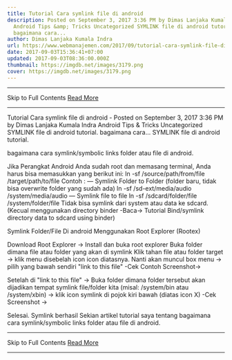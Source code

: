 ```yaml
---
title: Tutorial Cara symlink file di android
description: Posted on September 3, 2017 3:36 PM by Dimas Lanjaka Kumala Indra
  Android Tips &amp; Tricks Uncategorized SYMLINK file di android tutorial.
  bagaimana cara...
author: Dimas Lanjaka Kumala Indra
url: https://www.webmanajemen.com/2017/09/tutorial-cara-symlink-file-di-android.html
date: 2017-09-03T15:36:41+07:00
updated: 2017-09-03T08:36:00.000Z
thumbnail: https://imgdb.net/images/3179.png
cover: https://imgdb.net/images/3179.png
---
```


<hr/> Skip to Full Contents <a href="https://www.webmanajemen.com/2017/09/tutorial-cara-symlink-file-di-android.html" rel="follow" class="button" id="read-more">Read More</a> <hr/> Tutorial Cara symlink file di android - Posted on September 3, 2017 3:36 PM by Dimas Lanjaka Kumala Indra Android Tips &amp; Tricks Uncategorized SYMLINK file di android tutorial. bagaimana cara... SYMLINK file di android tutorial.


bagaimana cara symlink/symbolic links folder atau file di android.

Jika Perangkat Android Anda sudah root dan memasang terminal, Anda harus bisa memasukkan yang berikut ini: 
ln -sf /source/path/from/file /target/path/to/file
Contoh :
 — Symlink Folder to Folder (folder baru, tidak bisa overwrite folder yang sudah ada)
 ln -sf /sd-ext/media/audio /system/media/audio
 — Symlink file to file
 ln -sf /sdcard/folder/file /system/folder/file
Tidak bisa symlink dari system atau data ke sdcard. (Kecual menggunakan directory binder -Baca-> Tutorial Bind/symlink directory data to sdcard using binder)

Symlink Folder/File Di android Menggunakan Root Explorer (Rootex)

Download Root Explorer ->
Install dan buka root explorer
Buka folder dimana file atau folder yang akan di symlink
Klik tahan file atau folder target -> klik menu disebelah icon icon diatasnya.
Nanti akan muncul box menu -> pilih yang bawah sendiri "link to this file" -Cek Contoh Screenshot-> 


Setelah di "link to this file" -> Buka folder dimana folder tersebut akan dijadikan tempat symlink file/folder kita (misal: /system/bin atau /system/xbin) -> klik icon symlink di pojok kiri bawah (diatas icon X) -Cek Screenshot -> 


Selesai. Symlink berhasil
Sekian artikel tutorial saya tentang bagaimana cara symlink/symbolic links folder atau file di android. <hr/> Skip to Full Contents <a href="https://www.webmanajemen.com/2017/09/tutorial-cara-symlink-file-di-android.html" rel="follow" class="button" id="read-more">Read More</a> <hr/>